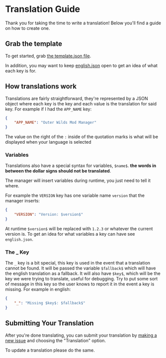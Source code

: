 # Translation Guide

Thank you for taking the time to write a translation! Below you'll find a guide on how to create one.

## Grab the template

To get started, grab [the template.json file](https://github.com/Bwc9876/ow-mod-man/blob/main/owmods_gui/frontend/src/assets/translations/template.json).

In addition, you may want to keep [english.json](https://github.com/Bwc9876/ow-mod-man/blob/main/owmods_gui/frontend/src/assets/translations/english.json) open to get an idea of what each key is for.

## How translations work

Translations are fairly straightforward, they're represented by a JSON object where each key is the key and each value is the translation for said key. For example if I had the `APP_NAME` key:

```json
{
    "APP_NAME": "Outer Wilds Mod Manager"
}
```

The value on the right of the `:` inside of the quotation marks is what will be displayed when your language is selected

### Variables

Translations also have a special syntax for variables, `$name$`. **the words in between the dollar signs should not be translated**.

The manager will insert variables during runtime, you just need to tell it where.

For example the `VERSION` key has one variable name `version` that the manager inserts:

```json
{
    "VERSION": "Version: $version$"
}
```

At runtime `$version$` will be replaced with `1.2.3` or whatever the current version is. To get an idea for what variables a key can have see `english.json`.

### The _ Key

The `_` key is a bit special, this key is used in the event that a translation cannot be found. It will be passed the variable `$fallback$` which will have the english translation as a fallback. It will also have `$key$`, which will be the key we were trying to translate, useful for debugging. Try to put some sort of message in this key so the user knows to report it in the event a key is missing. For example in english:

```json
{
    "_": "Missing $key$: $fallback$"
}
```

## Submitting Your Translation

After you're done translating, you can submit your translation by [making a new issue](https://github.com/Bwc9876/ow-mod-man/issues/new/choose) and choosing the "Translation" option.

To update a translation please do the same.
